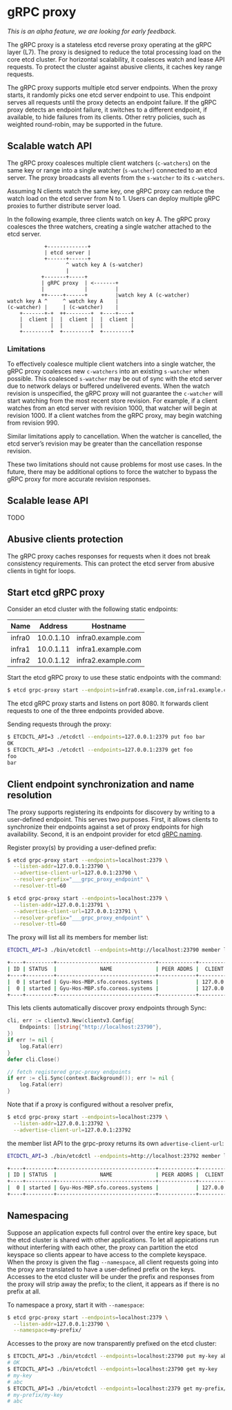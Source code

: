 # gRPC proxy

*This is an alpha feature, we are looking for early feedback.*

The gRPC proxy is a stateless etcd reverse proxy operating at the gRPC layer (L7). The proxy is designed to reduce the total processing load on the core etcd cluster. For horizontal scalability, it coalesces watch and lease API requests. To protect the cluster against abusive clients, it caches key range requests.

The gRPC proxy supports multiple etcd server endpoints. When the proxy starts, it randomly picks one etcd server endpoint to use. This endpoint serves all requests until the proxy detects an endpoint failure. If the gRPC proxy detects an endpoint failure, it switches to a different endpoint, if available, to hide failures from its clients. Other retry policies, such as weighted round-robin, may be supported in the future.

## Scalable watch API

The gRPC proxy coalesces multiple client watchers (`c-watchers`) on the same key or range into a single watcher (`s-watcher`) connected to an etcd server. The proxy broadcasts all events from the `s-watcher` to its `c-watchers`.

Assuming N clients watch the same key, one gRPC proxy can reduce the watch load on the etcd server from N to 1. Users can deploy multiple gRPC proxies to further distribute server load.

In the following example, three clients watch on key A. The gRPC proxy coalesces the three watchers, creating a single  watcher attached to the etcd server.

```
            +-------------+
            | etcd server |
            +------+------+
                   ^ watch key A (s-watcher)
                   |
           +-------+-----+
           | gRPC proxy  | <-------+
           |             |         |
           ++-----+------+         |watch key A (c-watcher)
watch key A ^     ^ watch key A    |
(c-watcher) |     | (c-watcher)    |
    +-------+-+  ++--------+  +----+----+
    |  client |  |  client |  |  client |
    |         |  |         |  |         |
    +---------+  +---------+  +---------+
```

### Limitations

To effectively coalesce multiple client watchers into a single watcher, the gRPC proxy coalesces new `c-watchers` into an existing `s-watcher` when possible. This coalesced `s-watcher` may be out of sync with the etcd server due to network delays or buffered undelivered events. When the watch revision is unspecified, the gRPC proxy will not guarantee the `c-watcher` will start watching from the most recent store revision. For example, if a client watches from an etcd server with revision 1000, that watcher will begin at revision 1000. If a client watches from the gRPC proxy, may begin watching from revision 990.

Similar limitations apply to cancellation. When the watcher is cancelled, the etcd server’s revision may be greater than the cancellation response revision.

These two limitations should not cause problems for most use cases. In the future, there may be additional options to force the watcher to bypass the gRPC proxy for more accurate revision responses.

## Scalable lease API

TODO

## Abusive clients protection

The gRPC proxy caches responses for requests when it does not break consistency requirements. This can protect the etcd server from abusive clients in tight for loops.

## Start etcd gRPC proxy

Consider an etcd cluster with the following static endpoints:

|Name|Address|Hostname|
|------|---------|------------------|
|infra0|10.0.1.10|infra0.example.com|
|infra1|10.0.1.11|infra1.example.com|
|infra2|10.0.1.12|infra2.example.com|

Start the etcd gRPC proxy to use these static endpoints with the command:

```bash
$ etcd grpc-proxy start --endpoints=infra0.example.com,infra1.example.com,infra2.example.com --listen-addr=127.0.0.1:2379
```

The etcd gRPC proxy starts and listens on port 8080. It forwards client requests to one of the three endpoints provided above.

Sending requests through the proxy:

```bash
$ ETCDCTL_API=3 ./etcdctl --endpoints=127.0.0.1:2379 put foo bar
OK
$ ETCDCTL_API=3 ./etcdctl --endpoints=127.0.0.1:2379 get foo
foo
bar
```


## Client endpoint synchronization and name resolution

The proxy supports registering its endpoints for discovery by writing to a user-defined endpoint. This serves two purposes. First, it allows clients to synchronize their endpoints against a set of proxy endpoints for high availability. Second, it is an endpoint provider for etcd [gRPC naming](../dev-guide/grpc_naming.md).

Register proxy(s) by providing a user-defined prefix:

```bash
$ etcd grpc-proxy start --endpoints=localhost:2379 \
  --listen-addr=127.0.0.1:23790 \
  --advertise-client-url=127.0.0.1:23790 \
  --resolver-prefix="___grpc_proxy_endpoint" \
  --resolver-ttl=60

$ etcd grpc-proxy start --endpoints=localhost:2379 \
  --listen-addr=127.0.0.1:23791 \
  --advertise-client-url=127.0.0.1:23791 \
  --resolver-prefix="___grpc_proxy_endpoint" \
  --resolver-ttl=60
```

The proxy will list all its members for member list:

```bash
ETCDCTL_API=3 ./bin/etcdctl --endpoints=http://localhost:23790 member list --write-out table

+----+---------+--------------------------------+------------+-----------------+
| ID | STATUS  |              NAME              | PEER ADDRS |  CLIENT ADDRS   |
+----+---------+--------------------------------+------------+-----------------+
|  0 | started | Gyu-Hos-MBP.sfo.coreos.systems |            | 127.0.0.1:23791 |
|  0 | started | Gyu-Hos-MBP.sfo.coreos.systems |            | 127.0.0.1:23790 |
+----+---------+--------------------------------+------------+-----------------+
```

This lets clients automatically discover proxy endpoints through Sync:

```go
cli, err := clientv3.New(clientv3.Config{
    Endpoints: []string{"http://localhost:23790"},
})
if err != nil {
    log.Fatal(err)
}
defer cli.Close()

// fetch registered grpc-proxy endpoints
if err := cli.Sync(context.Background()); err != nil {
    log.Fatal(err)
}
```

Note that if a proxy is configured without a resolver prefix,

```bash
$ etcd grpc-proxy start --endpoints=localhost:2379 \
  --listen-addr=127.0.0.1:23792 \
  --advertise-client-url=127.0.0.1:23792
```

the member list API to the grpc-proxy returns its own `advertise-client-url`:

```bash
ETCDCTL_API=3 ./bin/etcdctl --endpoints=http://localhost:23792 member list --write-out table

+----+---------+--------------------------------+------------+-----------------+
| ID | STATUS  |              NAME              | PEER ADDRS |  CLIENT ADDRS   |
+----+---------+--------------------------------+------------+-----------------+
|  0 | started | Gyu-Hos-MBP.sfo.coreos.systems |            | 127.0.0.1:23792 |
+----+---------+--------------------------------+------------+-----------------+
```

## Namespacing

Suppose an application expects full control over the entire key space, but the etcd cluster is shared with other applications. To let all appications run without interfering with each other, the proxy can partition the etcd keyspace so clients appear to have access to the complete keyspace. When the proxy is given the flag `--namespace`, all client requests going into the proxy are translated to have a user-defined prefix on the keys. Accesses to the etcd cluster will be under the prefix and responses from the proxy will strip away the prefix; to the client, it appears as if there is no prefix at all.

To namespace a proxy, start it with `--namespace`:

```bash
$ etcd grpc-proxy start --endpoints=localhost:2379 \
  --listen-addr=127.0.0.1:23790 \
  --namespace=my-prefix/
```

Accesses to the proxy are now transparently prefixed on the etcd cluster:

```bash
$ ETCDCTL_API=3 ./bin/etcdctl --endpoints=localhost:23790 put my-key abc
# OK
$ ETCDCTL_API=3 ./bin/etcdctl --endpoints=localhost:23790 get my-key
# my-key
# abc
$ ETCDCTL_API=3 ./bin/etcdctl --endpoints=localhost:2379 get my-prefix/my-key
# my-prefix/my-key
# abc
```
